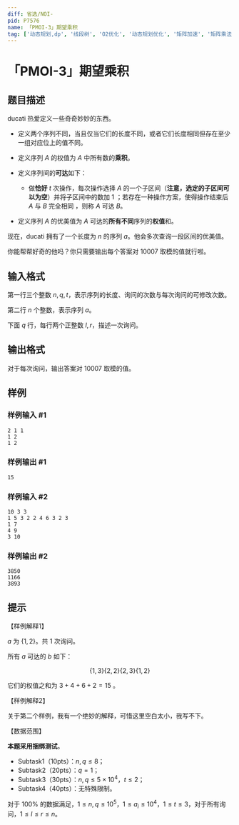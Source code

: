 ```yaml
---
diff: 省选/NOI-
pid: P7576
name: 「PMOI-3」期望乘积
tag: ['动态规划,dp', '线段树', 'O2优化', '动态规划优化', '矩阵加速', '矩阵乘法']
---
```

# 「PMOI-3」期望乘积
## 题目描述

ducati 热爱定义一些奇奇妙妙的东西。

- 定义两个序列不同，当且仅当它们的长度不同，或者它们长度相同但存在至少一组对应位上的值不同。

- 定义序列 $A$ 的权值为 $A$ 中所有数的**乘积**。

- 定义序列间的**可达**如下：

  - 做**恰好** $t$ 次操作，每次操作选择 $A$ 的一个子区间（**注意，选定的子区间可以为空**）并将子区间中的数加 $1$ ；若存在一种操作方案，使得操作结束后 $A$ 与 $B$ 完全相同 ，则称 $A$ 可达 $B$。
  
- 定义序列 $A$ 的优美值为 $A$ 可达的**所有不同**序列的**权值**和。

现在，ducati 拥有了一个长度为 $n$ 的序列 $a$。他会多次查询一段区间的优美值。

你能帮帮好奇的他吗？你只需要输出每个答案对 $10007$ 取模的值就行啦。
## 输入格式

第一行三个整数 $n,q,t$，表示序列的长度、询问的次数与每次询问的可修改次数。

第二行 $n$ 个整数，表示序列 $a$。

下面 $q$ 行，每行两个正整数 $l,r$，描述一次询问。
## 输出格式

对于每次询问，输出答案对 $10007$ 取模的值。
## 样例

### 样例输入 #1
```
2 1 1
1 2
1 2
```
### 样例输出 #1
```
15
```
### 样例输入 #2
```
10 3 3
1 5 3 2 2 4 6 3 2 3
1 7
4 9
3 10
```
### 样例输出 #2
```
3850
1166
3893
```
## 提示

【样例解释1】

$a$ 为 $\{1,2\}$。共 $1$ 次询问。

所有 $a$ 可达的 $b$ 如下：

$$\{1,3 \} \{2,2 \} \{2,3 \}\{1,2 \}$$

它们的权值之和为 $3+4+6+2=15$ 。

【样例解释2】

关于第二个样例，我有一个绝妙的解释，可惜这里空白太小，我写不下。

【数据范围】

**本题采用捆绑测试**。
- Subtask1（10pts）：$n,q\le8$；
- Subtask2（20pts）：$q=1$；
- Subtask3（30pts）：$n,q\le5\times10^4$，$t\le2$；
- Subtask4（40pts）：无特殊限制。

对于 $100\%$ 的数据满足，$1\le n,q\le10^5$，$1\le a_i\le10^4$，$1\le t\le3$，对于所有询问，$1\le l\le r\le n$。
